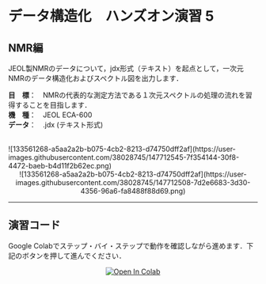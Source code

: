 # データ構造化　ハンズオン演習 5

## NMR編

JEOL製NMRのデータについて，jdx形式（テキスト）を起点として，一次元NMRのデータ構造化およびスペクトル図を出力します．

**目　標**：　NMRの代表的な測定方法である１次元スペクトルの処理の流れを習得することを目指します．  
**機　種**：　JEOL ECA-600  
**データ**：　.jdx (テキスト形式)

<br>
![133561268-a5aa2a2b-b075-4cb2-8213-d74750dff2af](https://user-images.githubusercontent.com/38028745/147712545-7f354144-30f8-4472-baeb-b4d11f2b62ec.png)

<div align="center">  
![133561268-a5aa2a2b-b075-4cb2-8213-d74750dff2af](https://user-images.githubusercontent.com/38028745/147712508-7d2e6683-3d30-4356-96a6-fa8488f88d69.png)
</div>
<hr>

## 演習コード
Google Colabでステップ・バイ・ステップで動作を確認しながら進めます．下記のボタンを押して進んでください．

<div align="center">
  <a href="https://colab.research.google.com/github/ARIM-Training/Training_Program_5/blob/main/Training_5.ipynb">
  <img src="https://colab.research.google.com/assets/colab-badge.svg" alt="Open In Colab"/>
</a>
</div>

